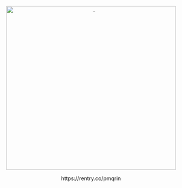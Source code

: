 <p align="center"> <img src="https://files.catbox.moe/pcn98a.jpeg" width="450" height="435" alt="."/>
<p align="center"> https://rentry.co/pmqrin
